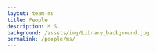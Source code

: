 ```yaml
---
layout: team-ms
title: People
description: M.S.
background: /assets/img/Library_background.jpg
permalink: /people/ms/
---
```

